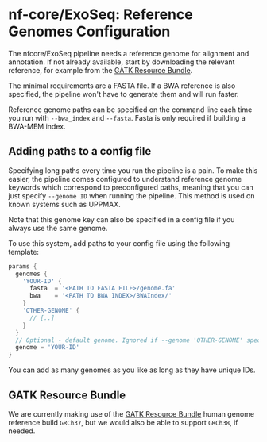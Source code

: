 # nf-core/ExoSeq: Reference Genomes Configuration

The nfcore/ExoSeq pipeline needs a reference genome for alignment and annotation. If not already available, start by downloading the relevant reference, for example from the [GATK Resource Bundle](https://software.broadinstitute.org/gatk/download/bundle).

The minimal requirements are a FASTA file. If a BWA reference is also specified, the pipeline won't have to generate them and will run faster.

Reference genome paths can be specified on the command line each time you run with `--bwa_index` and `--fasta`. Fasta is only required if building a BWA-MEM index.

## Adding paths to a config file
Specifying long paths every time you run the pipeline is a pain. To make this easier, the pipeline comes configured to understand reference genome keywords which correspond to preconfigured paths, meaning that you can just specify `--genome ID` when running the pipeline. This method is used on known systems such as UPPMAX.

Note that this genome key can also be specified in a config file if you always use the same genome.

To use this system, add paths to your config file using the following template:

```groovy
params {
  genomes {
    'YOUR-ID' {
      fasta  = '<PATH TO FASTA FILE>/genome.fa'
      bwa    = '<PATH TO BWA INDEX>/BWAIndex/'
    }
    'OTHER-GENOME' {
      // [..]
    }
  }
  // Optional - default genome. Ignored if --genome 'OTHER-GENOME' specified on command line
  genome = 'YOUR-ID'
}
```

You can add as many genomes as you like as long as they have unique IDs.

## GATK Resource Bundle
We are currently making use of the [GATK Resource Bundle](https://software.broadinstitute.org/gatk/download/bundle) human genome reference build `GRCh37`, but we would also be able to support `GRCh38`, if needed.
